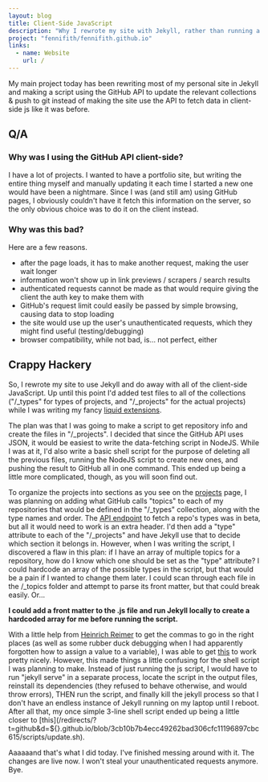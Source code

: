 ```yaml
---
layout: blog
title: Client-Side JavaScript
description: "Why I rewrote my site with Jekyll, rather than running a ton of client-side JavaScript that doesn't really work all of the time."
project: "fennifith/fennifith.github.io"
links:
  - name: Website
    url: /
---
```


My main project today has been rewriting most of my personal site in Jekyll and making a script using the GitHub API to update the relevant collections & push to git instead of making the site use the API to fetch data in client-side js like it was before.

## Q/A

### Why was I using the GitHub API client-side? 

I have a lot of projects. I wanted to have a portfolio site, but writing the entire thing myself and manually updating it each time I started a new one would have been a nightmare. Since I was (and still am) using GitHub pages, I obviously couldn't have it fetch this information on the server, so the only obvious choice was to do it on the client instead.

### Why was this bad?

Here are a few reasons.

- after the page loads, it has to make another request, making the user wait longer
- information won't show up in link previews / scrapers / search results
- authenticated requests cannot be made as that would require giving the client the auth key to make them with
- GitHub's request limit could easily be passed by simple browsing, causing data to stop loading
- the site would use up the user's unauthenticated requests, which they might find useful (testing/debugging)
- browser compatibility, while not bad, is... not perfect, either

## Crappy Hackery

So, I rewrote my site to use Jekyll and do away with all of the client-side JavaScript. Up until this point I'd added test files to all of the collections ("/_types" for types of projects, and "/_projects" for the actual projects) while I was writing my fancy [liquid extensions](https://jekyllrb.com/docs/templates/). 

The plan was that I was going to make a script to get repository info and create the files in "/_projects". I decided that since the GitHub API uses JSON, it would be easiest to write the data-fetching script in NodeJS. While I was at it, I'd also write a basic shell script for the purpose of deleting all the previous files, running the NodeJS script to create new ones, and pushing the result to GitHub all in one command. This ended up being a little more complicated, though, as you will soon find out.

To organize the projects into sections as you see on the [projects](https://jfenn.me/?projects) page, I was planning on adding what GitHub calls "topics"  to each of my repositories that would be defined in the "/_types" collection, along with the type names and order. The [API endpoint](https://developer.github.com/v3/repos/#list-all-topics-for-a-repository) to fetch a repo's types was in beta, but all it would need to work is an extra header. I'd then add a "type" attribute to each of the "/_projects" and have Jekyll use that to decide which section it belongs in. However, when I was writing the script, I discovered a flaw in this plan: if I have an array of multiple topics for a repository, how do I know which one should be set as the "type" attribute? I could hardcode an array of the possible types in the script, but that would be a pain if I wanted to change them later. I could scan through each file in the /_topics folder and attempt to parse its front matter, but that could break easily. Or...

**I could add a front matter to the .js file and run Jekyll locally to create a hardcoded array for me before running the script.**

With a little help from [Heinrich Reimer](https://github.com/heinrichreimer) to get the commas to go in the right places (as well as some rubber duck debugging when I had apparently forgotten how to assign a value to a variable), I was able to get [this](/redirects/?t=github&d=${}.github.io/blob/3cb10b7b4ecc49262bad306cfc11196897cbc615/scripts/update.js) to work pretty nicely. However, this made things a little confusing for the shell script I was planning to make. Instead of just running the js script, I would have to run "jekyll serve" in a separate process, locate the script in the output files, reinstall its dependencies (they refused to behave otherwise, and would throw errors), THEN run the script, and finally kill the jekyll process so that I don't have an endless instance of Jekyll running on my laptop until I reboot. After all that, my once simple 3-line shell script ended up being a little closer to [this](/redirects/?t=github&d=${}.github.io/blob/3cb10b7b4ecc49262bad306cfc11196897cbc615/scripts/update.sh).

Aaaaaand that's what I did today. I've finished messing around with it. The changes are live now. I won't steal your unauthenticated requests anymore. Bye.
